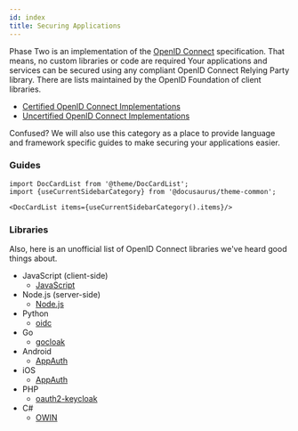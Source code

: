 ```yaml
---
id: index
title: Securing Applications
---
```


Phase Two is an implementation of the [OpenID Connect](https://openid.net/connect/) specification. That means, no custom libraries or code are required Your applications and services can be secured using any compliant OpenID Connect Relying Party library. There are lists maintained by the OpenID Foundation of client libraries.

- [Certified OpenID Connect Implementations](http://openid.net/developers/certified/)
- [Uncertified OpenID Connect Implementations](http://openid.net/developers/uncertified/)

Confused? We will also use this category as a place to provide language and framework specific guides to make securing your applications easier.

### Guides

```mdx-code-block
import DocCardList from '@theme/DocCardList';
import {useCurrentSidebarCategory} from '@docusaurus/theme-common';

<DocCardList items={useCurrentSidebarCategory().items}/>
```

### Libraries
Also, here is an unofficial list of OpenID Connect libraries we've heard good things about. 
- JavaScript (client-side)
  - [JavaScript](https://www.keycloak.org/docs/latest/securing_apps/#_javascript_adapter)
- Node.js (server-side)
  - [Node.js](https://www.keycloak.org/docs/latest/securing_apps/#_nodejs_adapter)
- Python
  - [oidc](https://pypi.org/project/oic/)
- Go
  - [gocloak](https://github.com/Nerzal/gocloak)
- Android
  - [AppAuth](https://github.com/openid/AppAuth-Android)
- iOS
  - [AppAuth](https://github.com/openid/AppAuth-iOS)
- PHP
  - [oauth2-keycloak](https://github.com/stevenmaguire/oauth2-keycloak)
- C#
  - [OWIN](https://github.com/dylanplecki/KeycloakOwinAuthentication)

